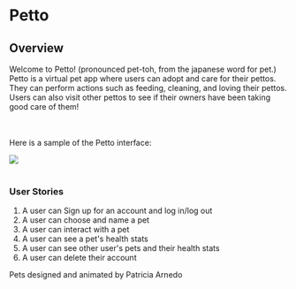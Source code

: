 <h1>Petto</h1>

<h2>Overview</h2>
Welcome to Petto! (pronounced pet-toh, from the japanese word for pet.) Petto is a virtual pet app where users can adopt and care for their pettos. They can perform actions such as feeding, cleaning, and loving their pettos. Users can also visit other pettos to see if their owners have been taking good care of them! 

<br><br>
Here is a sample of the Petto interface:
<br>

<img src="https://media.giphy.com/media/VPrDxAtqK9alxZroCh/giphy.gif"/>
<br><br>
<h3>User Stories</h3>

1. A user can Sign up for an account and log in/log out
2. A user can choose and name a pet
3. A user can interact with a pet
4. A user can see a pet's health stats
5. A user can see other user's pets and their health stats
6. A user can delete their account


Pets designed and animated by Patricia Arnedo




